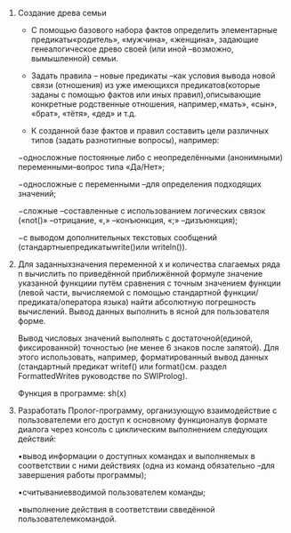   1. Создание древа семьи
        - С помощью базового  набора фактов  определить элементарные предикаты«родитель», «мужчина», «женщина»,
        задающие генеалогическое древо своей (или иной –возможно, вымышленной) семьи.

        - Задать правила – новые предикаты –как условия вывода новой связи (отношения) из уже
        имеющихся предикатов(которые заданы с помощью фактов или иных правил),описывающие конкретные родственные отношения,
        например,«мать», «сын», «брат», «тётя», «дед» и т.д.

        - К  созданной  базе  фактов  и  правил  составить  цели  различных  типов
        (задать разнотипные вопросы), например: 

        −односложные постоянные либо с неопределёнными (анонимными) переменными–вопрос типа «Да/Нет»;

        −односложные с переменными –для определения подходящих значений;

        −сложные –составленные с использованием логических связок  («not()» –отрицание,  «,» –конъюнкция, «;» –дизъюнкция);

        −с  выводом  дополнительных  текстовых  сообщений  (стандартныепредикатыwrite()или writeln()).
  
  2. Для заданныхзначения переменной x и количества слагаемых ряда n вычислить по приведённой приближённой формуле значение указанной функциии
      путём сравнения с точным значением функции (левой  части,  вычисляемой с помощью  стандартной  функции/предиката/оператора языка)
      найти абсолютную погрешность вычислений. Вывод данных выполнить в ясной для пользователя форме.
    
    
      Вывод числовых значений выполнять с достаточной(единой, фиксированной) точностью
      (не менее 6 знаков после запятой). Для этого использовать, например, форматированный вывод данных 
      (стандартный  предикат writef() или format()см. раздел FormattedWriteв руководстве по SWIProlog).

      Функция в программе: sh(x) 

   
  3.  Разработать Пролог-программу, организующую взаимодействие с пользователеми его доступ к основному функционалув формате диалога через консоль 
      с циклическим выполнением следующих действий: 

      •вывод информации о доступных командах и выполняемых в соответствии с ними действиях
      (одна из команд обязательно –для завершения работы программы);

      •считываниевводимой пользователем команды;

      •выполнение действия в соответствии свведённой пользователемкомандой.



    
    
    
    
